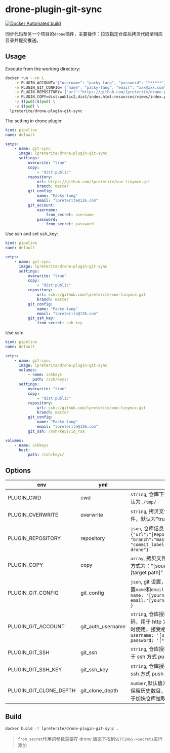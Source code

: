 # drone-plugin-git-sync

[![Docker Automated build](https://img.shields.io/docker/automated/lpreterite/drone-plugin-git-sync)](https://hub.docker.com/r/lpreterite/drone-plugin-git-sync)

同步代码至另一个项目的`drone`插件，主要操作：拉取指定仓库后拷贝代码至相应目录并提交推送。

## Usage

Execute from the working directory:

```sh
docker run --rm \
    -e PLUGIN_ACCOUNT='{"username": "packy-tang", "password": "******"}' \
    -e PLUGIN_GIT_CONFIG='{"name": "packy-tang", "email": "xxx@xxx.com"}' \
    -e PLUGIN_REPOSITORY='{"url":"https://github.com/lpreterite/drone-plugin-git-sync.git", "branch":"master"}' \
    -e PLUGIN_COPY=dist:public2,dist/index.html:resources/views/index.php \
    -v $(pwd):$(pwd) \
    -w $(pwd) \
  lpreterite/drone-plugin-git-sync
```

The setting in drone plugin:

```yml
kind: pipeline
name: default

setps:
    - name: git-sync
      image: lpreterite/drone-plugin-git-sync
      settings:
          overwrite: "true"
          copy:
              - "dist:public"
          repository:
              url: https://github.com/lpreterite/vue-tinymce.git
              branch: master
          git_config:
              name: "Packy-tang"
              email: "lpreterite@126.com"
          git_account:
              username:
                  from_secret: username
              password:
                  from_secret: password
```

Use ssh and set ssh_key:

```yml
kind: pipeline
name: default

setps:
    - name: git-sync
      image: lpreterite/drone-plugin-git-sync
      settings:
          overwrite: "true"
          copy:
              - "dist:public"
          repository:
              url: ssh://github.com/lpreterite/vue-tinymce.git
              branch: master
          git_config:
              name: "Packy-tang"
              email: "lpreterite@126.com"
          git_ssh_key: 
              from_secret: ssh_key
```

Use ssh:

```yml
kind: pipeline
name: default

setps:
    - name: git-sync
      image: lpreterite/drone-plugin-git-sync
      volumes:
          - name: sshkeys
            path: /ssh/keys/
      settings:
          overwrite: "true"
          copy:
              - "dist:public"
          repository:
              url: ssh://github.com/lpreterite/vue-tinymce.git
              branch: master
          git_config:
              name: "Packy-tang"
              email: "lpreterite@126.com"
          git_ssh: /ssh/keys/id_rsa

volumes:
    - name: sshkeys
      host:
          path: /ssh/keys/
```

## Options

| env                | yml               |                                                                                                                              |
| ------------------ | ----------------- | ---------------------------------------------------------------------------------------------------------------------------- |
| PLUGIN_CWD         | cwd               | `string`, 仓库下载处理目录，默认为`./tmp/`                                                                                   |
| PLUGIN_OVERWRITE   | overwrite         | `string`, 拷贝文件时是否复写文件，默认为"true"                                                                               |
| PLUGIN_REPOSITORY  | repository        | `json`, 仓库信息，默认为`{"url":"[Repository Url]", "branch":"master", "commit_label": "update by drone"}`                   |
| PLUGIN_COPY        | copy              | `array`, 拷贝文件的设置，设置方式为："[source path]:[target path]"                                                           |
| PLUGIN_GIT_CONFIG  | git_config        | `json`, git 设置，目前只支持设置`name`和`email`，接受格式：`{ name: '[yourname]', email:'[yourname@mail.com]' }`             |
| PLUGIN_GIT_ACCOUNT | git_auth_username | `string`, 仓库授权的账户与密码，用于 http 方式 push 仓库时使用，接受格式： `{ username: '[username]', password: '[******]'}` |
| PLUGIN_GIT_SSH     | git_ssh           | `string`, 仓库授权私钥地址，用于 ssh 方式 push 仓库时使用                                                                    |
| PLUGIN_GIT_SSH_KEY     | git_ssh_key           | `string`, 仓库授权私址，用于 ssh 方式 push 仓库时使用。                                                                    |
| PLUGIN_GIT_CLONE_DEPTH     | git_clone_depth           | `number`,默认值为`1`, 拉取仓库时保留历史数目，默认设置1，用于加快仓库拉取。                                                                   |

## Build

```sh
docker build -t lpreterite/drone-plugin-git-sync .
```

> `from_secret`作用的参数需要在 drone 版面下找到`SETTINGS->Secrets`进行添加
